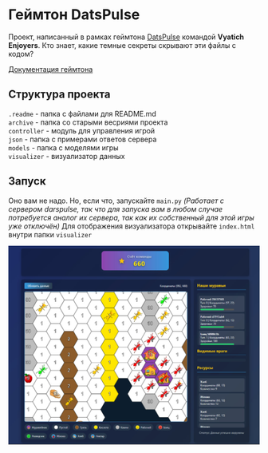 # Геймтон DatsPulse
Проект, написанный в рамках геймтона [DatsPulse](https://gamethon.datsteam.dev/datspulse) командой **Vyatich Enjoyers**.
Кто знает, какие темные секреты скрывают эти файлы с кодом?

[Документация геймтона](https://games.datsteam.dev/static/datspulse/docs/)

## Структура проекта
`.readme` - папка с файлами для README.md  
`archive` - папка со старыми весриями проекта  
`controller` - модуль для управления игрой  
`json` - папка с примерами ответов сервера  
`models` - папка с моделями игры  
`visualizer` - визуализатор данных  

## Запуск
Оно вам не надо. Но, если что, запускайте ```main.py``` *(Работает с сервером darspulse, так что для запуска вам в любом случае потребуется аналог их сервера, так как их собственный для этой игры уже отключён)*
Для отображения визуализатора открывайте `index.html` внутри папки `visualizer`

![visualizer](.readme/visualizer.png)

